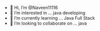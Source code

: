 - 👋 Hi, I’m @Naveen11116
- 👀 I’m interested in ... java developing
- 🌱 I’m currently learning ... Java Full Stack
- 💞️ I’m looking to collaborate on ... java

<!---
Naveen11116/Naveen11116 is a ✨ special ✨ repository because its `README.md` (this file) appears on your GitHub profile.
You can click the Preview link to take a look at your changes.
--->
